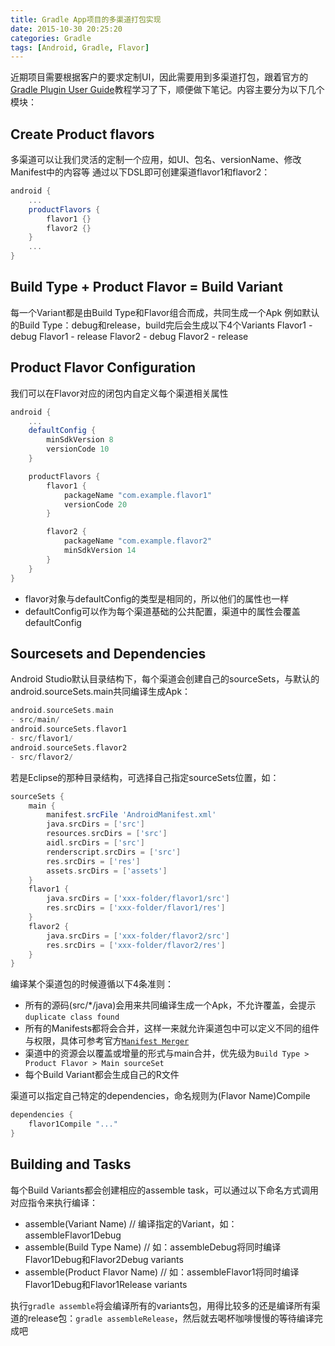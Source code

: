 ```yaml
---
title: Gradle App项目的多渠道打包实现
date: 2015-10-30 20:25:20
categories: Gradle
tags: [Android, Gradle, Flavor]
---
```


近期项目需要根据客户的要求定制UI，因此需要用到多渠道打包，跟着官方的[Gradle Plugin User Guide][1]教程学习了下，顺便做下笔记。内容主要分为以下几个模块：

## Create Product flavors
多渠道可以让我们灵活的定制一个应用，如UI、包名、versionName、修改Manifest中的内容等
通过以下DSL即可创建渠道flavor1和flavor2：
```gradle
android {
    ...
    productFlavors {
        flavor1 {}
        flavor2 {}
    }
    ...
}
```

## Build Type + Product Flavor = Build Variant
每一个Variant都是由Build Type和Flavor组合而成，共同生成一个Apk
例如默认的Build Type：debug和release，build完后会生成以下4个Variants
Flavor1 - debug
Flavor1 - release
Flavor2 - debug
Flavor2 - release

## Product Flavor Configuration
我们可以在Flavor对应的闭包内自定义每个渠道相关属性
```gradle
android {
    ...
    defaultConfig {
        minSdkVersion 8
        versionCode 10
    }

    productFlavors {
        flavor1 {
            packageName "com.example.flavor1"
            versionCode 20
        }

        flavor2 {
            packageName "com.example.flavor2"
            minSdkVersion 14
        }
    }
}
```
- flavor对象与defaultConfig的类型是相同的，所以他们的属性也一样
- defaultConfig可以作为每个渠道基础的公共配置，渠道中的属性会覆盖defaultConfig

## Sourcesets and Dependencies
Android Studio默认目录结构下，每个渠道会创建自己的sourceSets，与默认的android.sourceSets.main共同编译生成Apk：
```gradle
android.sourceSets.main
- src/main/
android.sourceSets.flavor1
- src/flavor1/
android.sourceSets.flavor2
- src/flavor2/
```
若是Eclipse的那种目录结构，可选择自己指定sourceSets位置，如：
```gradle
sourceSets {
    main {
        manifest.srcFile 'AndroidManifest.xml'
        java.srcDirs = ['src']
        resources.srcDirs = ['src']
        aidl.srcDirs = ['src']
        renderscript.srcDirs = ['src']
        res.srcDirs = ['res']
        assets.srcDirs = ['assets']
    }
    flavor1 {
        java.srcDirs = ['xxx-folder/flavor1/src']
        res.srcDirs = ['xxx-folder/flavor1/res']
    }
    flavor2 {
        java.srcDirs = ['xxx-folder/flavor2/src']
        res.srcDirs = ['xxx-folder/flavor2/res']
    }
}
```
编译某个渠道包的时候遵循以下4条准则：

- 所有的源码(src/*/java)会用来共同编译生成一个Apk，不允许覆盖，会提示`duplicate class found`
- 所有的Manifests都将会合并，这样一来就允许渠道包中可以定义不同的组件与权限，具体可参考官方[`Manifest Merger`][2]
- 渠道中的资源会以覆盖或增量的形式与main合并，优先级为`Build Type > Product Flavor > Main sourceSet`
- 每个Build Variant都会生成自己的R文件

渠道可以指定自己特定的dependencies，命名规则为(Flavor Name)Compile
```gradle
dependencies {
    flavor1Compile "..."
}
```

## Building and Tasks
每个Build Variants都会创建相应的assemble task，可以通过以下命名方式调用对应指令来执行编译：

- assemble(Variant Name)   // 编译指定的Variant，如：assembleFlavor1Debug
- assemble(Build Type Name)   // 如：assembleDebug将同时编译Flavor1Debug和Flavor2Debug variants
- assemble(Product Flavor Name)  // 如：assembleFlavor1将同时编译Flavor1Debug和Flavor1Release variants

执行`gradle assemble`将会编译所有的variants包，用得比较多的还是编译所有渠道的release包：`gradle assembleRelease`，然后就去喝杯咖啡慢慢的等待编译完成吧


[1]:http://tools.android.com/tech-docs/new-build-system/user-guide#TOC-Build-Variants
[2]:http://tools.android.com/tech-docs/new-build-system/user-guide/manifest-merger